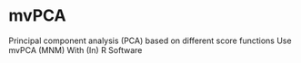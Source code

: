 # mvPCA
Principal component analysis (PCA) based on different score functions Use mvPCA (MNM) With (In) R Software
